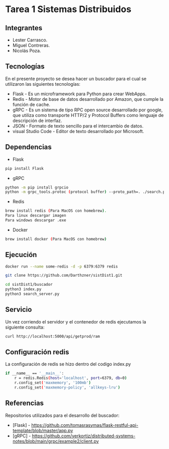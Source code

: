 # Tarea 1 Sistemas Distribuidos

## Integrantes
- Lester Carrasco.
- Miguel Contreras.
- Nicolás Poza.

## Tecnologías 
En el presente proyecto se desea hacer un buscador para el cual se utilizaron las siguientes tecnologías: 

- Flask - Es un microframework para Python para crear WebApps.
- Redis - Motor de base de datos desarrollado por Amazon, que cumple la función de cache.
- gRPC - Es un sistema de tipo RPC open source desarrollado por google, que utiliza como transporte HTTP/2 y Protocol Buffers como lenguaje de descripción de interfaz.
- JSON - Formato de texto sencillo para el intercambio de datos. 
- visual Studio Code - Editor de texto desarrollado por Microsoft. 

## Dependencias
- Flask 
```sh
pip install Flask
```
- gRPC
```sh
python -m pip install grpcio
python -m grpc_tools.protoc (protocol buffer) --proto_path=. ./search.proto --python_out=. --grpc_python_out=.
```
- Redis 
```sh
brew install redis (Para MacOS con homebrew).
Para linux descargar imagen
Para windows descargar .exe 
```
- Docker 
```sh
brew install docker (Para MacOS con homebrew)
```
## Ejecución
```sh
docker run --name some-redis -d -p 6379:6379 redis
```
```sh
git clone https://github.com/Darthzner/sistDist1.git
```
```sh
cd sistDist1/buscador
python3 index.py 
python3 search_server.py
```
## Servicio
Un vez corriendo el servidor y el contenedor de redis ejecutamos la siguiente consulta:
```sh
curl http://localhost:5000/api/getprod/ram
```
## Configuración redis 
La configuración de redis se hizo dentro del codigo index.py
```sh
if __name__ == '__main__':
    r = redis.Redis(host='localhost', port=6379, db=0)
    r.config_set('maxmemory', '100mb')
    r.config_set('maxmemory-policy', 'allkeys-lru')
```
## Referencias
Repositorios utilizados para el desarrollo del buscador:
- [Flask] - https://github.com/tomasrasymas/flask-restful-api-template/blob/master/app.py
- [gRPC] - https://github.com/yerkortiz/distributed-systems-notes/blob/main/grpc/example2/client.py
